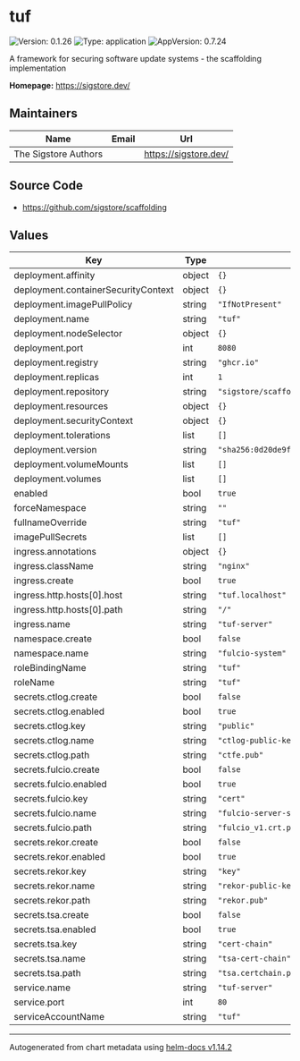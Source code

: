 # tuf

![Version: 0.1.26](https://img.shields.io/badge/Version-0.1.26-informational?style=flat-square) ![Type: application](https://img.shields.io/badge/Type-application-informational?style=flat-square) ![AppVersion: 0.7.24](https://img.shields.io/badge/AppVersion-0.7.24-informational?style=flat-square)

A framework for securing software update systems - the scaffolding implementation

**Homepage:** <https://sigstore.dev/>

## Maintainers

| Name | Email | Url |
| ---- | ------ | --- |
| The Sigstore Authors |  | <https://sigstore.dev/> |

## Source Code

* <https://github.com/sigstore/scaffolding>

## Values

| Key | Type | Default | Description |
|-----|------|---------|-------------|
| deployment.affinity | object | `{}` |  |
| deployment.containerSecurityContext | object | `{}` |  |
| deployment.imagePullPolicy | string | `"IfNotPresent"` |  |
| deployment.name | string | `"tuf"` |  |
| deployment.nodeSelector | object | `{}` |  |
| deployment.port | int | `8080` |  |
| deployment.registry | string | `"ghcr.io"` |  |
| deployment.replicas | int | `1` |  |
| deployment.repository | string | `"sigstore/scaffolding/server"` |  |
| deployment.resources | object | `{}` |  |
| deployment.securityContext | object | `{}` |  |
| deployment.tolerations | list | `[]` |  |
| deployment.version | string | `"sha256:0d20de9ffd5ae81f21d9e7b5ea4f69d9263f6ef90922c408f15469348f2b7ba6"` |  |
| deployment.volumeMounts | list | `[]` |  |
| deployment.volumes | list | `[]` |  |
| enabled | bool | `true` |  |
| forceNamespace | string | `""` |  |
| fullnameOverride | string | `"tuf"` |  |
| imagePullSecrets | list | `[]` |  |
| ingress.annotations | object | `{}` |  |
| ingress.className | string | `"nginx"` |  |
| ingress.create | bool | `true` |  |
| ingress.http.hosts[0].host | string | `"tuf.localhost"` |  |
| ingress.http.hosts[0].path | string | `"/"` |  |
| ingress.name | string | `"tuf-server"` |  |
| namespace.create | bool | `false` |  |
| namespace.name | string | `"fulcio-system"` |  |
| roleBindingName | string | `"tuf"` |  |
| roleName | string | `"tuf"` |  |
| secrets.ctlog.create | bool | `false` |  |
| secrets.ctlog.enabled | bool | `true` |  |
| secrets.ctlog.key | string | `"public"` |  |
| secrets.ctlog.name | string | `"ctlog-public-key"` |  |
| secrets.ctlog.path | string | `"ctfe.pub"` |  |
| secrets.fulcio.create | bool | `false` |  |
| secrets.fulcio.enabled | bool | `true` |  |
| secrets.fulcio.key | string | `"cert"` |  |
| secrets.fulcio.name | string | `"fulcio-server-secret"` |  |
| secrets.fulcio.path | string | `"fulcio_v1.crt.pem"` |  |
| secrets.rekor.create | bool | `false` |  |
| secrets.rekor.enabled | bool | `true` |  |
| secrets.rekor.key | string | `"key"` |  |
| secrets.rekor.name | string | `"rekor-public-key"` |  |
| secrets.rekor.path | string | `"rekor.pub"` |  |
| secrets.tsa.create | bool | `false` |  |
| secrets.tsa.enabled | bool | `true` |  |
| secrets.tsa.key | string | `"cert-chain"` |  |
| secrets.tsa.name | string | `"tsa-cert-chain"` |  |
| secrets.tsa.path | string | `"tsa.certchain.pem"` |  |
| service.name | string | `"tuf-server"` |  |
| service.port | int | `80` |  |
| serviceAccountName | string | `"tuf"` |  |

----------------------------------------------
Autogenerated from chart metadata using [helm-docs v1.14.2](https://github.com/norwoodj/helm-docs/releases/v1.14.2)
